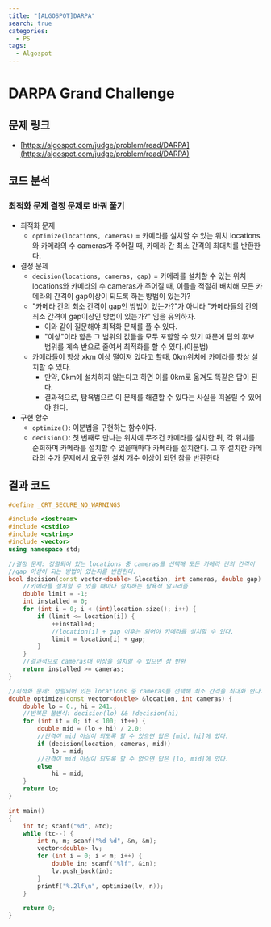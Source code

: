 ```yaml
---
title: "[ALGOSPOT]DARPA"
search: true
categories:
  - PS
tags:
  - Algospot
---
```


# DARPA Grand Challenge

## 문제 링크
- [https://algospot.com/judge/problem/read/DARPA](https://algospot.com/judge/problem/read/DARPA)

## 코드 분석
### 최적화 문제 결정 문제로 바꿔 풀기
- 최적화 문제
  - ```optimize(locations, cameras)``` = 카메라를 설치할 수 있는 위치 locations와 카메라의 수 cameras가 주어질 때, 카메라 간 최소 간격의 최대치를
  반환한다.
- 결정 문제
  - ```decision(locations, cameras, gap)``` = 카메라를 설치할 수 있는 위치 locations와 카메라의 수 cameras가 주어질 때, 이들을 적절히 배치해
  모든 카메라의 간격이 gap이상이 되도록 하는 방법이 있는가?
  - "카메라 간의 최소 간격이 gap인 방법이 있는가?"가 아니라 "카메라들의 간의 최소 간격이 gap이상인 방법이 있는가?" 임을 유의하자.
    - 이와 같이 질문해야 최적화 문제를 풀 수 있다.
    - "이상"이라 함은 그 범위의 값들을 모두 포함할 수 있기 때문에 답의 후보 범위를 계속 반으로 줄여서 최적화를 할 수 있다.(이분법)
  - 카메라들이 항상 xkm 이상 떨어져 있다고 할때, 0km위치에 카메라를 항상 설치할 수 있다.
    - 만약, 0km에 설치하지 않는다고 하면 이를 0km로 옮겨도 똑같은 답이 된다.
    - 결과적으로, 탐욕법으로 이 문제를 해결할 수 있다는 사실을 떠올릴 수 있어야 한다.
- 구현 함수
  - ```optimize()```: 이분법을 구현하는 함수이다.
  - ```decision()```: 첫 번째로 만나는 위치에 무조건 카메라를 설치한 뒤, 각 위치를 순회하며 카메라를 설치할 수 있을때마다 카메라를 설치한다. 그 후
  설치한 카메라의 수가 문제에서 요구한 설치 개수 이상이 되면 참을 반환한다

## 결과 코드

```cpp
#define _CRT_SECURE_NO_WARNINGS

#include <iostream>
#include <cstdio>
#include <cstring>
#include <vector>
using namespace std;

//결정 문제: 정렬되어 있는 locations 중 cameras를 선택해 모든 카메라 간의 간격이
//gap 이상이 되는 방법이 있는지를 반환한다.
bool decision(const vector<double> &location, int cameras, double gap) {
	//카메라를 설치할 수 있을 때마다 설치하는 탐욕적 알고리즘
	double limit = -1;
	int installed = 0;
	for (int i = 0; i < (int)location.size(); i++) {
		if (limit <= location[i]) {
			++installed;
			//location[i] + gap 이후는 되어야 카메라를 설치할 수 있다.
			limit = location[i] + gap;
		}
	}
	//결과적으로 cameras대 이상을 설치할 수 있으면 참 반환
	return installed >= cameras;
}

//최적화 문제: 정렬되어 있는 locations 중 cameras를 선택해 최소 간격을 최대화 한다.
double optimize(const vector<double> &location, int cameras) {
	double lo = 0., hi = 241.;
	//반복문 불변식: decision(lo) && !decision(hi)
	for (int it = 0; it < 100; it++) {
		double mid = (lo + hi) / 2.0;
		//간격이 mid 이상이 되도록 할 수 있으면 답은 [mid, hi]에 있다.
		if (decision(location, cameras, mid))
			lo = mid;
		//간격이 mid 이상이 되도록 할 수 없으면 답은 [lo, mid]에 있다.
		else
			hi = mid;
	}
	return lo;
}

int main()
{
	int tc; scanf("%d", &tc);
	while (tc--) {
		int n, m; scanf("%d %d", &n, &m);
		vector<double> lv;
		for (int i = 0; i < m; i++) {
			double in; scanf("%lf", &in);
			lv.push_back(in);
		}
		printf("%.2lf\n", optimize(lv, n));
	}

	return 0;
}
```
